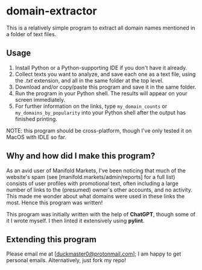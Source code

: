 # domain-extractor

This is a relatively simple program to extract all domain names mentioned in a folder of text files.

## Usage

1. Install Python or a Python-supporting IDE if you don't have it already.
2. Collect texts you want to analyze, and save each one as a text file, using the *.txt* extension, and all in the same folder at the top level.
3. Download and/or copy/paste this program and save it in the same folder.
4. Run the program in your Python shell. The results will appear on your screen immediately.
6. For further information on the links, type `my_domain_counts` or `my_domains_by_popularity` into your Python shell after the output has finished printing.

NOTE: this program should be cross-platform, though I've only tested it on MacOS with IDLE so far.

## Why and how did I make this program?

As an avid user of Manifold Markets, I've been noticing that much of the website's spam (see [manifold.markets/admin/reports] for a full list) consists of user profiles with promotional text, often including a large number of links to the (presumed) owner's other accounts, and no activity. This made me wonder about what domains were used in these links the most. Hence this program was written!

This program was initially written with the help of **ChatGPT**, though some of it I wrote myself. I then linted it extensively using **pylint**.

## Extending this program

Please email me at [duckmaster0@protonmail.com]; I am happy to get personal emails. Alternatively, just fork my repo!
